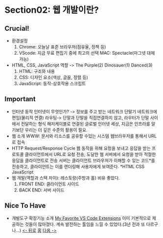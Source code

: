 # Section02: 웹 개발이란?
## Crucial!
- 환경설정
    1. Chrome: 오늘날 표준 브라우저(점유율, 정책 등)
    2. VScode: 지금 무료 편집기 중에 최고의 선택
    MAC: Spectacle(마그넷 대체 가능)
- HTML, CSS, JavaScript 역할 -> The Purple(2) Dinosauer(1) Danced(3)
    1. HTML: 구조와 내용
    2. CSS: 디자인 요소(색상, 글꼴, 정렬 등)
    3. JavaScript: 동작-상호작용 스크립트

## Important
- 인터넷 동작
인터넷이 무엇인가? -> 정보를 주고 받는 네트워크
단말기 네트워크에 편입(물리적 연결)
라우팅-> 단말과 단말을 직접연결하지 않고, 라우터가 단말 사이에서 전달하는 형식
해저케이블로 연결된 글로벌 인터넷 세상, 지금은 인프라를 알기보단 우리는 더 깊은 수준의 활용이 필요.
- 웹 소개
WWW: 문서와 리소스를 공유할 수있는 시스템
웹브라우저를 통해서 URL로 접속
- HTTP Request/Response Cycle
웹 동작을 위해 요청을 보내고 응답을 받는 프로토콜
클라이언트에서 URL로 요청 전송, 도달한 웹 서버에서 요청을 받아 적절한 응답을 클라이언트로 전송
서버는 클라이언트 브라우저가 이해할 수 있는 코드*를 전송하고, 클라이언트는 이를 랜더링해 사용자에게 보여준다.
*HTML CSS JavaScript
- 웹 개발(역할과 스택 차이): 레스토랑(주방과 홀) 비유 좋았다.
    1. FRONT END: 클라이언트 사이드
    2. BACK END: 서버 사이드

## Nice To Have
- 개발도구 확장기능 소개
[My Favorite VS Code Extensions](https://www.youtube.com/watch?v=rH1RTwaAeGc)
이미 기본적으로 제공하는 것들이 많아졌다. 계속 발전하는 툴임을 느낄 수 있었다.(3년 전과 또 다르구나...)
[<- 뒤로](../info.md) [홈](../info.md) [다음 ->](./section03.md)